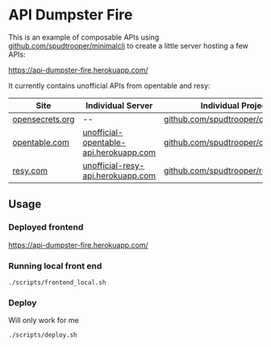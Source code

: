 # API Dumpster Fire

This is an example of composable APIs using [github.com/spudtrooper/minimalcli](https://github.com/spudtrooper/minimalcli) to create a little server hosting a few APIs:

https://api-dumpster-fire.herokuapp.com/

It currently contains unofficial APIs from opentable and resy:

| Site                                      | Individual Server                                                                         | Individual Project                                                               |
| ----------------------------------------- | ----------------------------------------------------------------------------------------- | -------------------------------------------------------------------------------- |
| [opensecrets.org](http://opensecrets.org) | --                                                                                        | [github.com/spudtrooper/opensecrets](https://github.com/spudtrooper/opensecrets) |
| [opentable.com](http://opentable.com)     | [unofficial-opentable-api.herokuapp.com](https://unofficial-opentable-api.herokuapp.com/) | [github.com/spudtrooper/opentable](https://github.com/spudtrooper/opentable)     |
| [resy.com](http://opentable.com)          | [unofficial-resy-api.herokuapp.com](https://unofficial-resy-api.herokuapp.com/)           | [github.com/spudtrooper/resy](https://github.com/spudtrooper/resy)               |

## Usage

### Deployed frontend

https://api-dumpster-fire.herokuapp.com/

### Running local front end

```
./scripts/frontend_local.sh
```

### Deploy

Will only work for me

```
./scripts/deploy.sh
```